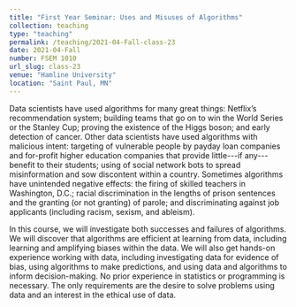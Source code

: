 ```yaml
---
title: "First Year Seminar: Uses and Misuses of Algorithms"
collection: teaching
type: "teaching"
permalink: /teaching/2021-04-Fall-class-23
date: 2021-04-Fall
number: FSEM 1010
url_slug: class-23
venue: "Hamline University"
location: "Saint Paul, MN"
---
```


Data scientists have used algorithms for many great things: Netflix’s recommendation system; building teams that go on to win the World Series or the Stanley Cup; proving the existence of the Higgs boson; and early detection of cancer. Other data scientists have used algorithms with malicious intent: targeting of vulnerable people by payday loan companies and for-profit higher education companies that provide little---if any---benefit to their students; using of social network bots to spread misinformation and sow discontent within a country. Sometimes algorithms have unintended negative effects: the firing of skilled teachers in Washington, D.C.; racial discrimination in the lengths of prison sentences and the granting (or not granting) of parole; and discriminating against job applicants (including racism, sexism, and ableism).

In this course, we will investigate both successes and failures of algorithms. We will discover that algorithms are efficient at learning from data, including learning and amplifying biases within the data. We will also get hands-on experience working with data, including investigating data for evidence of bias, using algorithms to make predictions, and using data and algorithms to inform decision-making. No prior experience in statistics or programming is necessary. The only requirements are the desire to solve problems using data and an interest in the ethical use of data.
